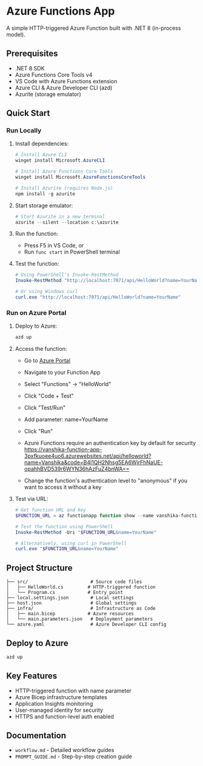 # Azure Functions App

A simple HTTP-triggered Azure Function built with .NET 8 (in-process model).

## Prerequisites

- .NET 8 SDK
- Azure Functions Core Tools v4
- VS Code with Azure Functions extension
- Azure CLI & Azure Developer CLI (azd)
- Azurite (storage emulator)

## Quick Start

### Run Locally
1. Install dependencies:
   ```powershell
   # Install Azure CLI
   winget install Microsoft.AzureCLI
   
   # Install Azure Functions Core Tools
   winget install Microsoft.AzureFunctionsCoreTools
   
   # Install Azurite (requires Node.js)
   npm install -g azurite
   ```

2. Start storage emulator:
   ```powershell
   # Start Azurite in a new terminal
   azurite --silent --location c:\azurite

3. Run the function:
   - Press F5 in VS Code, or
   - Run `func start` in PowerShell terminal

4. Test the function:
   ```powershell
   # Using PowerShell's Invoke-RestMethod
   Invoke-RestMethod "http://localhost:7071/api/HelloWorld?name=YourName"
   
   # Or using Windows curl
   curl.exe "http://localhost:7071/api/HelloWorld?name=YourName"
   ```

### Run on Azure Portal
1. Deploy to Azure:
   ```powershell
   azd up
   ```

2. Access the function:
   - Go to [Azure Portal](https://portal.azure.com)
   - Navigate to your Function App
   - Select "Functions" → "HelloWorld"
   - Click "Code + Test"
   - Click "Test/Run"
   - Add parameter: name=YourName
   - Click "Run"
     
   - Azure Functions require an authentication key by default for security
     https://vanshika-function-app-3pxfkuoee4uo6.azurewebsites.net/api/helloworld?name=Vanshika&code=B4l1QH2Nhsg5EA6WjrFhNaUE-opahhBVD539r6WYN36hAzFuZ4bnWA==
   - Change the function's authentication level to "anonymous" if you want to access it without a key

3. Test via URL:
   ```powershell
   # Get function URL and key
   $FUNCTION_URL = az functionapp function show --name vanshika-function-app-3pxfkuoee4uo6 --resource-group Demo-functions-.Net --function-name HelloWorld --query "invokeUrlTemplate" -o tsv
   
   # Test the function using PowerShell
   Invoke-RestMethod -Uri "$FUNCTION_URL&name=YourName"
   
   # Alternatively, using curl in PowerShell
   curl.exe "$FUNCTION_URL&name=YourName"
   ```

## Project Structure

```
├── src/                       # Source code files
│   ├── HelloWorld.cs         # HTTP-triggered function
│   └── Program.cs            # Entry point
├── local.settings.json        # Local settings
├── host.json                  # Global settings
├── infra/                     # Infrastructure as Code
│   ├── main.bicep            # Azure resources
│   └── main.parameters.json   # Deployment parameters
└── azure.yaml                 # Azure Developer CLI config
```

## Deploy to Azure

```powershell
azd up
```

## Key Features

- HTTP-triggered function with name parameter
- Azure Bicep infrastructure templates
- Application Insights monitoring
- User-managed identity for security
- HTTPS and function-level auth enabled

## Documentation

- `workflow.md` - Detailed workflow guides
- `PROMPT_GUIDE.md` - Step-by-step creation guide
